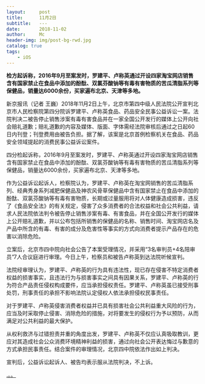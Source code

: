 ```yaml
---
layout:     post
title:      11月2日
subtitle:   ---
date:       2018-11-02
author:     Mc
header-img: img/post-bg-rwd.jpg
catalog: true
tags:
    - iOS
---
```



**检方起诉称，2016年9月至案发时，罗建平、卢称英通过开设四家淘宝网店销售含有国家禁止在食品中添加的酚酞、双氯芬酸钠等有毒有害物质的苦瓜清脂系列等保健品，销量达6000余份，买家遍布北京、天津等多地。**

新京报讯（记者 王巍）2018年11月2日上午，北京市第四中级人民法院公开宣判北京市人民检察院第四分院诉罗建平、卢称英食品、药品安全民事公益诉讼一案。法院判决二被告停止销售涉案有毒有害食品并在一家全国公开发行的媒体上公开向社会赔礼道歉；赔礼道歉的内容及媒体、版面、字体需经法院审核后通过之日起60日内刊登；刊登费用由被告负担。据了解，该案是北京首例检察机关在食品、药品安全领域提起的消费民事公益诉讼案件。

 

四分检起诉称，2016年9月至案发时，罗建平、卢称英通过开设四家淘宝网店销售含有国家禁止在食品中添加的酚酞、双氯芬酸钠等有毒有害物质的苦瓜清脂系列等保健品，销量达6000余份，买家遍布北京、天津等多地。

 

作为公益诉讼起诉人，检察院认为，罗建平、卢称英在淘宝网销售的苦瓜清脂系列、经典秀身系列减肥保健品及神农风骨草保健品中含有国家禁止在食品中添加的酚酞、双氯芬酸钠等有毒有害物质，长期或过量服用将对人体健康造成损害，违反了《食品安全法》的有关规定，侵害了众多消费者的合法权益和社会公共利益，请求人民法院依法判令被告停止销售涉案有毒、有害食品，并在全国公开发行的媒体上公开赔礼道歉，并以公布包括所销售的保健品的名称、销售时间、淘宝网店名及产品中所含的有毒、有害的成分及危害性等事实的方式向消费者提示产品存在的危害以消除危险。

 

立案后，北京市四中院向社会公告了本案受理情况，并采用“3名审判员+4名陪审员”7人合议庭进行审理。今日上午，检察员和被告卢称英到达法院听候宣判。

 

法院经审理认为，罗建平、卢称英的行为具有违法性，现已存在侵害不特定消费者权益的损害事实，且违法行为与损害事实之间具有因果关系，罗建平、卢称英的行为符合产品责任侵权构成要件，应当承担侵权责任。罗建平、卢称英虽已接受刑事处罚，刑事责任的承担不影响法院认定侵权人依法承担侵权民事责任。

 

对于罗建平、卢称英侵害消费者权益并已具有损害社会公共利益重大风险的行为，应当及时采取停止侵害、消除危险的措施，对将要发生的侵权行为予以预防，从而满足对公共利益的最大保护。

 

从权利救济与过错担责并重的角度出发，罗建平、卢称英不仅应认真吸取教训，更应对其造成社会公众消费环境精神利益的损害，通过向社会公开表达悔过与歉意的方式承担民事责任。结合案件的审理情况，北京四中院依法作出如上判决。

 

宣判后，公益诉讼起诉人、被告均表示服从法院判决，不上诉。

[.。。](http://www.bjnews.com.cn/news/2018/11/02/517117.html ".。。")
